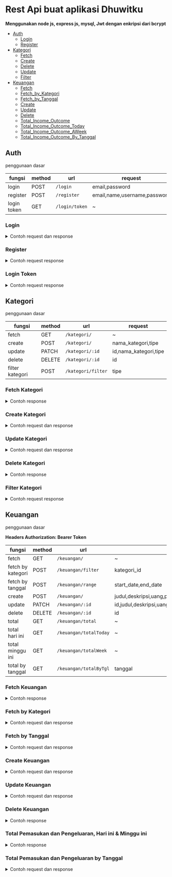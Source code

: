# Rest Api buat aplikasi Dhuwitku

**Menggunakan node js, express js, mysql, Jwt dengan enkripsi dari bcrypt**

- [Auth](https://github.com/cahyo40/Dhuwitku-API#auth)
  - [Login](https://github.com/cahyo40/Dhuwitku-API#login)
  - [Register](https://github.com/cahyo40/Dhuwitku-API#register)
- [Kategori](https://github.com/cahyo40/Dhuwitku-API#kategori)
  - [Fetch](https://github.com/cahyo40/Dhuwitku-API#fetch-kategori)
  - [Create](https://github.com/cahyo40/Dhuwitku-API#create-kategori)
  - [Delete](https://github.com/cahyo40/Dhuwitku-API#delete-kategori)
  - [Update](https://github.com/cahyo40/Dhuwitku-API#update-kategori)
  - [Filter](https://github.com/cahyo40/Dhuwitku-API#filter-kategori)
- [Keuangan](https://github.com/cahyo40/Dhuwitku-API#keuangan)
  - [Fetch](https://github.com/cahyo40/Dhuwitku-API#fetch-keuangan)
  - [Fetch_by_Kategori](https://github.com/cahyo40/Dhuwitku-API#fetch-by-kategori)
  - [Fetch_by_Tanggal](https://github.com/cahyo40/Dhuwitku-API#fetch-by-tanggal)
  - [Create](https://github.com/cahyo40/Dhuwitku-API#create-keuangan)
  - [Update](https://github.com/cahyo40/Dhuwitku-API#update-keuangan)
  - [Delete](https://github.com/cahyo40/Dhuwitku-API#delete-keuangan)
  - [Total_Income_Outcome](https://github.com/cahyo40/Dhuwitku-API#total-pemasukan-dan-pengeluaran-hari-ini--minggu-ini)
  - [Total_Income_Outcome_Today](https://github.com/cahyo40/Dhuwitku-API#total-pemasukan-dan-pengeluaran-hari-ini--minggu-ini)
  - [Total_Income_Outcome_AWeek](https://github.com/cahyo40/Dhuwitku-API#total-pemasukan-dan-pengeluaran-hari-ini--minggu-ini)
  - [Total_Income_Outcome_By_Tanggal](https://github.com/cahyo40/Dhuwitku-API#total-pemasukan-dan-pengeluaran-by-tanggal)

## Auth

penggunaan dasar

| fungsi      | method | url            | request                      |
| ----------- | ------ | -------------- | ---------------------------- |
| login       | POST   | `/login`       | email,password               |
| register    | POST   | `/register`    | email,name,username,password |
| login token | GET    | `/login/token` | ~                            |

### Login

<details>

<summary>Contoh request dan response</summary>

_contoh request_

```json
{
  "email": "mail@mail.com",
  "password": "password"
}
```

_response_

```json
{
  "message": "Login Successfully",
  "token": "Token"
}
```

</details>

### Register

<details>

<summary>Contoh request response</summary>

_contoh request_

```json
{
  "email": "mail@mail.com",
  "name": "dhuwitku",
  "username": "dhuwitkuu",
  "password": "password"
}
```

_response_

```json
{
  "email": "cahyoracher@gmail.com",
  "name": "Cahyo",
  "username": "iyohoo",
  "password": "$2b$11$9UBsOsEEMF7TKLWRL4k9pe/FFdgvMh5H97hs5N6pgjWBv35MeBFBG",
  "createdAt": "2022-12-19T10:43:54.000Z",
  "updatedAt": "2022-12-19T10:43:54.000Z"
}
```

</details>

### Login Token

<details>

<summary>Contoh request response</summary>

_response_

```json
{
  "email": "cahyoracher@gmail.com",
  "name": "Cahyo",
  "username": "iyohoo",
  "password": "$2b$11$9UBsOsEEMF7TKLWRL4k9pe/FFdgvMh5H97hs5N6pgjWBv35MeBFBG",
  "createdAt": "2022-12-19T10:43:54.000Z",
  "updatedAt": "2022-12-19T10:43:54.000Z"
}
```

</details>

## Kategori

penggunaan dasar

| fungsi          | method | url                | request               |
| --------------- | ------ | ------------------ | --------------------- |
| fetch           | GET    | `/kategori/`       | ~                     |
| create          | POST   | `/kategori/`       | nama_kategori,tipe    |
| update          | PATCH  | `/kategori/:id`    | id,nama_kategori,tipe |
| delete          | DELETE | `/kategori/:id`    | id                    |
| filter kategori | POST   | `/kategori/filter` | tipe                  |

### Fetch Kategori

<details>

<summary>Contoh response</summary>

_response_

```json
{
  "message": "Semua Kategori",
  "item_count": 1,
  "kategori": [
    {
      "id_kategori": "id_kategori",
      "nama_kategori": "makan",
      "tipe": "pengeluaran",
      "createdAt": "2022-12-19T14:57:32.000Z",
      "updatedAt": "2022-12-19T14:57:32.000Z"
    }
  ]
}
```

</details>

### Create Kategori

<details>

<summary>Contoh request dan response</summary>

_contoh request_

```json
{
  "nama_kategori": "makan",
  "tipe": "pengeluaran"
}
```

_response_

```json
{
  "message": "Kategori sukses ditambahkan"
}
```

</details>

### Update Kategori

<details>

<summary>Contoh request  dan response</summary>

_request_

```json
{
  "nama_kategori": "makan",
  "tipe": "pengeluaran"
}
```

_response_

```json
{
  "message": "Kategori sukses diperbarui"
}
```

</details>

### Delete Kategori

<details>

<summary>Contoh response</summary>

_response_

```json
{
  "message": "Kategori sukses dihapus"
}
```

</details>

### Filter Kategori

<details>

<summary>Contoh request response</summary>

_request_

```json
{
  "tipe": "pemasukan"
}
```

_response_

```json
{
  "message": "Semua Kategori",
  "item_count": 1,
  "kategori": [
    {
      "id_kategori": "id_kategori",
      "nama_kategori": "makan",
      "tipe": "pengeluaran",
      "createdAt": "2022-12-19T14:57:32.000Z",
      "updatedAt": "2022-12-19T14:57:32.000Z"
    }
  ]
}
```

</details>

## Keuangan

penggunaan dasar

**Headers Authorization: Bearer Token**

| fungsi            | method | url                    | request                                                    |
| ----------------- | ------ | ---------------------- | ---------------------------------------------------------- |
| fetch             | GET    | `/keuangan/`           | ~                                                          |
| fetch by kategori | POST   | `/keuangan/filter`     | kategori_id                                                |
| fetch by tanggal  | POST   | `/keuangan/range`      | start_date,end_date                                        |
| create            | POST   | `/keuangan/`           | judul,deskripsi,uang,pengeluaran,kategori_id,email_user    |
| update            | PATCH  | `/keuangan/:id`        | id,judul,deskripsi,uang,pengeluaran,kategori_id,email_user |
| delete            | DELETE | `/keuangan/:id`        | id                                                         |
| total             | GET    | `/keuangan/total`      | ~                                                          |
| total hari ini    | GET    | `/keuangan/totalToday` | ~                                                          |
| total minggu ini  | GET    | `/keuangan/totalWeek`  | ~                                                          |
| total by tanggal  | GET    | `/keuangan/totalByTgl` | tanggal                                                    |

### Fetch Keuangan

<details>

<summary>Contoh response </summary>

_response_

```json
{
  "message": "Semua data keuangan",
  "item_count": 1,
  "email": "email@mail.com",
  "keuangan": [
    {
      "id": "id",
      "judul": "Mie Ayam kuah soto",
      "deskripsi": "enak",
      "uang": 15000,
      "pengeluaran": 1,
      "kategori_id": "kategori_id",
      "tanggal": "2022-12-19",
      "email_user": "email@mail.com",
      "createdAt": "2022-12-19T13:57:55.000Z",
      "updatedAt": "2022-12-19T13:57:55.000Z"
    }
  ]
}
```

</details>

### Fetch by Kategori

<details>

<summary>Contoh request dan response </summary>

_request_

```json
{
  "kategori_id": "id"
}
```

_response_

```json
{
  "message": "Semua data keuangan",
  "item_count": 1,
  "email": "email@mail.com",
  "keuangan": [
    {
      "id": "id",
      "judul": "Mie Ayam kuah soto",
      "deskripsi": "enak",
      "uang": 15000,
      "pengeluaran": 1,
      "kategori_id": "kategori_id",
      "tanggal": "2022-12-19",
      "email_user": "email@mail.com",
      "createdAt": "2022-12-19T13:57:55.000Z",
      "updatedAt": "2022-12-19T13:57:55.000Z"
    }
  ]
}
```

</details>

### Fetch by Tanggal

<details>

<summary>Contoh request dan response </summary>

_request_

```json
{
  "start_date": "2022-12-10",
  "end_date": "2022-12-25"
}
```

_response_

```json
{
  "message": "Semua data keuangan",
  "item_count": 1,
  "email": "email@mail.com",
  "keuangan": [
    {
      "id": "id",
      "judul": "Mie Ayam kuah soto",
      "deskripsi": "enak",
      "uang": 15000,
      "pengeluaran": 1,
      "kategori_id": "kategori_id",
      "tanggal": "2022-12-19",
      "email_user": "email@mail.com",
      "createdAt": "2022-12-19T13:57:55.000Z",
      "updatedAt": "2022-12-19T13:57:55.000Z"
    }
  ]
}
```

</details>

### Create Keuangan

<details>

<summary>Contoh request dan response </summary>

_request_

```json
{
  "judul": "Mie Ayam kuah soto",
  "deskripsi": "mie ayam",
  "uang": 15000,
  "pengeluaran": 0,
  "kategori_id": "kategori_id",
  "email_user": "mail@mail.com"
}
```

`NOTE: pengeluaran berisi 0 atau 1, 0 untuk pemasukan dan 1 untuk pengeluaran`

_response_

```json
{
  "message": "Keuangan sukses ditambahkan"
}
```

</details>

### Update Keuangan

<details>

<summary>Contoh request dan response </summary>

_request_

```json
{
  "judul": "Mie Ayam kuah soto",
  "deskripsi": "mie ayam",
  "uang": 15000,
  "pengeluaran": 0,
  "kategori_id": "kategori_id",
  "email_user": "mail@mail.com"
}
```

`NOTE: pengeluaran berisi 0 atau 1, 0 untuk pemasukan dan 1 untuk pengeluaran`

_response_

```json
{
  "message": "Keuangan sukses diperbarui"
}
```

</details>

### Delete Keuangan

<details>

<summary>Contoh response </summary>

_response_

```json
{
  "message": "Keuangan sukses di hapus"
}
```

</details>

### Total Pemasukan dan Pengeluaran, Hari ini & Minggu ini

<details>

<summary>Contoh response </summary>

_response_

```json
{
  "total": {
    "pemasukan": 30000,
    "pengeluaran": 23000
  }
}
```

</details>

### Total Pemasukan dan Pengeluaran by Tanggal

<details>

<summary>Contoh request dan response </summary>

_request_

```json
{
  "tanggal": "2022-12-19"
}
```

_response_

```json
{
  "tanggal": "2022-12-19",
  "total": {
    "pemasukan": 8000,
    "pengeluaran": 25000
  }
}
```

</details>
